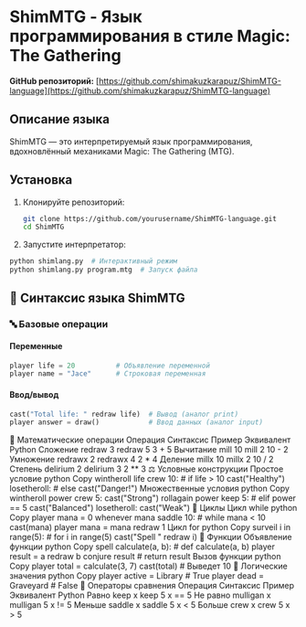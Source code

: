 # ShimMTG - Язык программирования в стиле Magic: The Gathering

**GitHub репозиторий:** [https://github.com/shimakuzkarapuz/ShimMTG-language](https://github.com/shimakuzkarapuz/ShimMTG-language)

## Описание языка
ShimMTG — это интерпретируемый язык программирования, вдохновлённый механиками Magic: The Gathering (MTG).

## Установка
1. Клонируйте репозиторий:
   ```bash
   git clone https://github.com/yourusername/ShimMTG-language.git
   cd ShimMTG
   ```
2. Запустите интерпретатор:
  ```bash
  python shimlang.py  # Интерактивный режим
  python shimlang.py program.mtg  # Запуск файла
  ```

## 📖 Синтаксис языка ShimMTG

### 🔤 Базовые операции

#### Переменные
```python
player life = 20          # Объявление переменной
player name = "Jace"      # Строковая переменная
```
#### Ввод/вывод
```python
cast("Total life: " redraw life)  # Вывод (аналог print)
player answer = draw()            # Ввод данных (аналог input)
```
🔢 Математические операции
Операция	Синтаксис	Пример	Эквивалент Python
Сложение	redraw	3 redraw 5	3 + 5
Вычитание	mill	10 mill 2	10 - 2
Умножение	redrawx	2 redrawx 4	2 * 4
Деление	millx	10 millx 2	10 / 2
Степень	delirium	2 delirium 3	2 ** 3
⚖️ Условные конструкции
Простое условие
python
Copy
wintheroll life crew 10:       # if life > 10
    cast("Healthy")
losetheroll:                   # else
    cast("Danger!")
Множественные условия
python
Copy
wintheroll power crew 5:
    cast("Strong")
rollagain power keep 5:        # elif power == 5
    cast("Balanced")
losetheroll:
    cast("Weak")
🔄 Циклы
Цикл while
python
Copy
player mana = 0
whenever mana saddle 10:       # while mana < 10
    cast(mana)
    player mana = mana redraw 1
Цикл for
python
Copy
surveil i in range(5):         # for i in range(5)
    cast("Spell " redraw i)
📜 Функции
Объявление функции
python
Copy
spell calculate(a, b):         # def calculate(a, b)
    player result = a redraw b
    conjure result              # return result
Вызов функции
python
Copy
player total = calculate(3, 7)
cast(total)  # Выведет 10
🧩 Логические значения
python
Copy
player active = Library        # True
player dead = Graveyard        # False
🔗 Операторы сравнения
Операция	Синтаксис	Пример	Эквивалент Python
Равно	keep	x keep 5	x == 5
Не равно	mulligan	x mulligan 5	x != 5
Меньше	saddle	x saddle 5	x < 5
Больше	crew	x crew 5	x > 5
